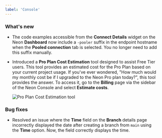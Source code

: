 ```yaml
---
label: 'Console'
---
```


### What's new

- The code examples accessible from the **Connect Details** widget on the Neon **Dashboard** now include a `-pooler` suffix in the endpoint hostname when the **Pooled connection** tab is selected. You no longer need to add this suffix manually.
- Introduced a **Pro Plan Cost Estimation** tool designed to assist Free Tier users. This tool provides an estimated cost for the Pro Plan based on your current project usage. If you've ever wondered, "How much would my monthly cost be if I upgraded to the Neon Pro plan today?", this tool provides the answer. To access it, go to the **Billing** page via the sidebar of the Neon Console and select **Estimate costs**.

  ![Pro Plan Cost Estimation tool](/docs/relnotes/pro_plan_cost_estimator.png)

### Bug fixes

- Resolved an issue where the **Time** field on the **Branch** details page incorrectly displayed the date after creating a branch from `main` using the **Time** option. Now, the field correctly displays the time.
